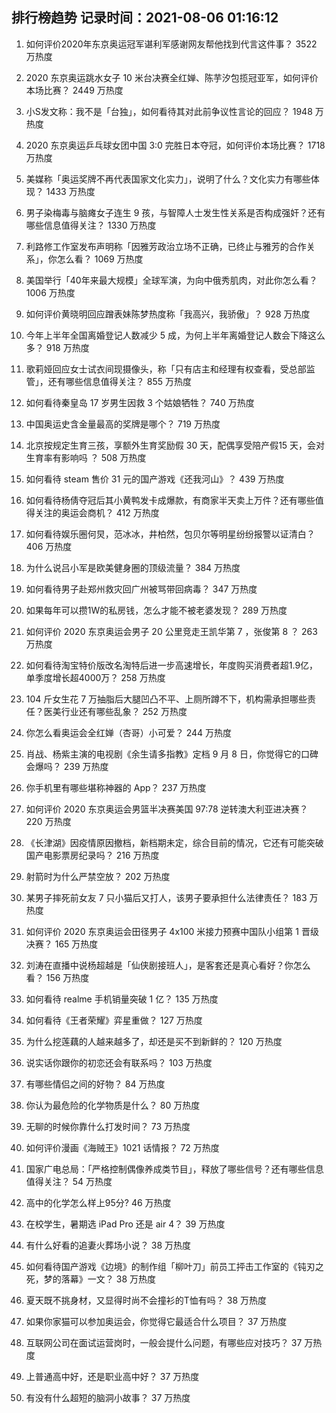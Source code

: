 
## 排行榜趋势 记录时间：2021-08-06 01:16:12
  
  1. 如何评价2020年东京奥运冠军谌利军感谢网友帮他找到代言这件事？ 3522 万热度
    
  2. 2020 东京奥运跳水女子 10 米台决赛全红婵、陈芋汐包揽冠亚军，如何评价本场比赛？ 2449 万热度
    
  3. 小S发文称：我不是「台独」，如何看待其对此前争议性言论的回应？ 1948 万热度
    
  4. 2020 东京奥运乒乓球女团中国 3:0 完胜日本夺冠，如何评价本场比赛？ 1718 万热度
    
  5. 美媒称「奥运奖牌不再代表国家文化实力」，说明了什么？文化实力有哪些体现？ 1433 万热度
    
  6. 男子染梅毒与脑瘫女子连生 9 孩，与智障人士发生性关系是否构成强奸？还有哪些信息值得关注？ 1330 万热度
    
  7. 利路修工作室发布声明称「因雅芳政治立场不正确，已终止与雅芳的合作关系」，你怎么看？ 1069 万热度
    
  8. 美国举行「40年来最大规模」全球军演，为向中俄秀肌肉，对此你怎么看？ 1006 万热度
    
  9. 如何评价黄晓明回应蹭表妹陈梦热度称「我高兴，我骄傲」？ 928 万热度
    
  10. 今年上半年全国离婚登记人数减少 5 成，为何上半年离婚登记人数会下降这么多？ 918 万热度
    
  11. 歌莉娅回应女士试衣间现摄像头，称「只有店主和经理有权查看，受总部监管」，还有哪些信息值得关注？ 855 万热度
    
  12. 如何看待秦皇岛 17 岁男生因救 3 个姑娘牺牲？ 740 万热度
    
  13. 中国奥运史含金量最高的奖牌是哪个？ 719 万热度
    
  14. 北京按规定生育三孩，享额外生育奖励假 30 天，配偶享受陪产假15 天，会对生育率有影响吗 ？ 508 万热度
    
  15. 如何看待 steam 售价 31 元的国产游戏《还我河山》？ 439 万热度
    
  16. 如何看待杨倩夺冠后其小黄鸭发卡成爆款，有商家半天卖上万件？还有哪些值得关注的奥运会商机？ 412 万热度
    
  17. 如何看待娱乐圈何炅，范冰冰，井柏然，包贝尔等明星纷纷报警以证清白？ 406 万热度
    
  18. 为什么说吕小军是欧美健身圈的顶级流量？ 384 万热度
    
  19. 如何看待男子赴郑州救灾回广州被骂带回病毒？ 347 万热度
    
  20. 如果每年可以攒1W的私房钱，怎么才能不被老婆发现？ 289 万热度
    
  21. 如何评价 2020 东京奥运会男子 20 公里竞走王凯华第 7 ，张俊第 8 ？ 263 万热度
    
  22. 如何看待淘宝特价版改名淘特后进一步高速增长，年度购买消费者超1.9亿，单季度增长超4000万？ 258 万热度
    
  23. 104 斤女生花 7 万抽脂后大腿凹凸不平、上厕所蹲不下，机构需承担哪些责任？医美行业还有哪些乱象？ 252 万热度
    
  24. 你怎么看奥运会全红婵（杏哥）小可爱？ 244 万热度
    
  25. 肖战、杨紫主演的电视剧《余生请多指教》定档 9 月 8 日，你觉得它的口碑会爆吗？ 239 万热度
    
  26. 你手机里有哪些堪称神器的 App？ 237 万热度
    
  27. 如何评价 2020 东京奥运会男篮半决赛美国 97:78 逆转澳大利亚进决赛？ 220 万热度
    
  28. 《长津湖》因疫情原因撤档，新档期未定，综合目前的情况，它还有可能突破国产电影票房纪录吗？ 216 万热度
    
  29. 射箭时为什么严禁空放？ 202 万热度
    
  30. 某男子摔死前女友 7 只小猫后又打人，该男子要承担什么法律责任？ 183 万热度
    
  31. 如何评价 2020 东京奥运会田径男子 4x100 米接力预赛中国队小组第 1 晋级决赛？ 165 万热度
    
  32. 刘涛在直播中说杨超越是「仙侠剧接班人」，是客套还是真心看好？你怎么看？ 156 万热度
    
  33. 如何看待 realme 手机销量突破 1 亿？ 135 万热度
    
  34. 如何看待《王者荣耀》弈星重做？ 127 万热度
    
  35. 为什么挖莲藕的人越来越多了，却还是买不到新鲜的？ 120 万热度
    
  36. 说实话你跟你的初恋还会有联系吗？ 103 万热度
    
  37. 有哪些情侣之间的好物？ 84 万热度
    
  38. 你认为最危险的化学物质是什么？ 80 万热度
    
  39. 无聊的时候你靠什么打发时间？ 73 万热度
    
  40. 如何评价漫画《海贼王》1021 话情报？ 72 万热度
    
  41. 国家广电总局：「严格控制偶像养成类节目」，释放了哪些信号？还有哪些信息值得关注？ 54 万热度
    
  42. 高中的化学怎么样上95分? 46 万热度
    
  43. 在校学生，暑期选 iPad Pro 还是 air 4？ 39 万热度
    
  44. 有什么好看的追妻火葬场小说？ 38 万热度
    
  45. 如何看待国产游戏《边境》的制作组「柳叶刀」前员工抨击工作室的《钝刃之死，梦的落幕》一文？ 38 万热度
    
  46. 夏天既不挑身材，又显得时尚不会撞衫的T恤有吗？ 38 万热度
    
  47. 如果你家猫可以参加奥运会，你觉得它最适合什么项目？ 37 万热度
    
  48. 互联网公司在面试运营岗时，一般会提什么问题，有哪些应对技巧？ 37 万热度
    
  49. 上普通高中好，还是职业高中好？ 37 万热度
    
  50. 有没有什么超短的脑洞小故事？ 37 万热度
    